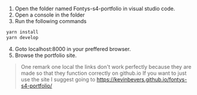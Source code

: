 1. Open the folder named Fontys-s4-portfolio in visual studio code.
2. Open a console in the folder
3. Run the following commands
```bash
yarn install
yarn develop
```
4. Goto localhost:8000 in your preffered browser.
5. Browse the portfolio site.

>One remark one local the links don't work perfectly because they are made so that they function correctly on github.io
>If you want to just use the site I suggest going to https://kevinbevers.github.io/fontys-s4-portfolio/